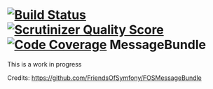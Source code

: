 [![Build Status](https://travis-ci.org/Miliooo/MilioooMessageBundle.png)](https://travis-ci.org/Miliooo/MilioooMessageBundle) [![Scrutinizer Quality Score](https://scrutinizer-ci.com/g/Miliooo/MilioooMessageBundle/badges/quality-score.png?s=0472f8a7fd358ca771b74101387848a4e4c00399)](https://scrutinizer-ci.com/g/Miliooo/MilioooMessageBundle/)[![Code Coverage](https://scrutinizer-ci.com/g/Miliooo/MilioooMessageBundle/badges/coverage.png?s=a4f56d9edd1a0d4cd1385f42a800c3fa17ec95cc)](https://scrutinizer-ci.com/g/Miliooo/MilioooMessageBundle/)
MessageBundle
=============

This is a work in progress

Credits:
https://github.com/FriendsOfSymfony/FOSMessageBundle
